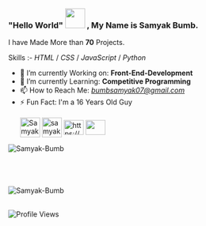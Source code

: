 <!-- Created/Designed By Samyak Bumb -->
### "Hello World" <img src="https://media.giphy.com/media/hvRJCLFzcasrR4ia7z/giphy.gif" width="40px"> , **My Name is Samyak Bumb**.
I have Made More than **70** Projects.

Skills :- *HTML* / *CSS* / *JavaScript* / *Python*
- 🔭 I’m currently Working on: **Front-End-Development**
- 🌱 I’m currently Learning: **Competitive Programming**
- 📫 How to Reach Me: *bumbsamyak07@gmail.com*
- ⚡ Fun Fact: I'm a 16 Years Old Guy
   <br><br>
<a href="https://codepen.io/samyakbumb"><img align="center" src="https://blog.codepen.io/wp-content/uploads/2012/06/Button-Fill-White-Large.png" alt="Samyak Bumb" height="40" width="40"></a> <a href="https://github.com/samyak-bumb" target="_blank"><img align="center" src="https://seeklogo.com/upload/github-logo-8D3F411A88-seeklogo.com.png" alt="samyak-bumb" height="40" width="40"></a> <a href="https://www.youtube.com/channel/UCGqzvmHqhbxvWt5vqstc6CA" target="_blank"><img align="center" src="https://seeklogo.com/images/Y/youtube-2017-icon-logo-D1FE045118-seeklogo.com.png" alt="https://www.youtube.com/channel/UCGqzvmHqhbxvWt5vqstc6CA" height="30" width="40"></a> <a href="mailto: bumbsamyak07@gmai.com"><img align="center" src="https://seeklogo.com/images/G/gmail-new-2020-logo-32DBE11BB4-seeklogo.com.png" height="30" width="40"></a>
 <td style="border: none !important;"><span><img align="left" src="https://github-readme-stats.vercel.app/api/top-langs?username=Samyak-Bumb&count_private=true&show_icons=true&locale=en&layout=compact&theme=radical" alt="Samyak-Bumb"></span></td>
<br><br><br><br><br>


 <td style="border: none !important;"><span><img align="center" src="https://github-readme-stats.vercel.app/api?username=Samyak-Bumb&show_icons=true&locale=en&theme=radical" alt="Samyak-Bumb"></span></td>
<br><br>

   ![Profile Views](https://gpvc.arturio.dev/Samyak-Bumb)
